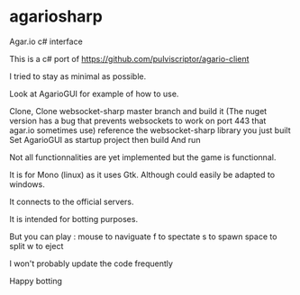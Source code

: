 # agariosharp
Agar.io c# interface

This is a c# port of https://github.com/pulviscriptor/agario-client

I tried to stay as minimal as possible.

Look at AgarioGUI for example of how to use.

Clone, 
Clone websocket-sharp master branch and build it 
(The nuget version has a bug that prevents websockets to work on port 443 that agar.io sometimes use)
reference the websocket-sharp library you just built
Set AgarioGUI as startup project then build And run

Not all functionnalities are yet implemented but the game is functionnal.

It is for Mono (linux) as it uses Gtk. Although could easily be adapted to windows.


It connects to the official servers.

It is intended for botting purposes. 

But you can play :
mouse to naviguate
f to spectate
s to spawn
space to split
w to eject

I won't probably update the code frequently

Happy botting
